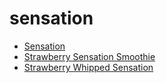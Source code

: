 # sensation

 * [Sensation](../index/s/sensation-201030.json)
 * [Strawberry Sensation Smoothie](../index/s/strawberry-sensation-smoothie.json)
 * [Strawberry Whipped Sensation](../index/s/strawberry-whipped-sensation.json)
